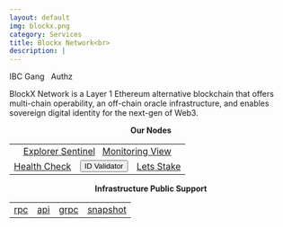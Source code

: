 ```yaml
---
layout: default
img: blockx.png
category: Services
title: Blockx Network<br>
description: |
---
```


<span  class="badge badge-primary" data-toggle="tooltip" data-html="true" title="<b>Blockx <=> Osmosis</b>">IBC Gang</span>
&nbsp;
<span  class="badge badge-primary" data-toggle="tooltip" data-html="true" title="<b>enabled</b>">Authz</span>


BlockX Network is a Layer 1 Ethereum alternative blockchain that offers multi-chain operability, an off-chain oracle infrastructure, and enables sovereign digital identity for the next-gen of Web3.

<p align="center"><b>Our Nodes </b></p>
<table class="table">
<tr>
   <td colspan=3 style="text-align: center" class="justify-content-center">
       <a href="https://explorer.tendermint.roomit.xyz/blockx-mainnet/staking/blockxvaloper16am9xxy7q4yw5l9zx76zqm2p3ne8e6zns8xq3t" class="btn btn-success margin-top" target="_blank">Explorer Sentinel</a>
       &nbsp;
         <a href="https://snapshots.raintank.io/dashboard/snapshot/0aY5X30x5fT7GQq1qJOFfHj5ELmjyQ4g" class="btn btn-success margin-top">Monitoring View</a> 
   </td>
</tr>
<tr>
   <td>
       <a href="https://health.roomit.xyz/status/roomit-mainnet" class="btn btn-info margin-top" target="_blank">Health Check</a>
   </td> 
   <td>
      <button onclick="clip_blockx_three()"  class="btn btn-warning margin-top">ID Validator</button>
      <input type="text" id="clip_blockx" value="blockxvaloper16am9xxy7q4yw5l9zx76zqm2p3ne8e6zns8xq3t" hidden=true> 
   </td>
   <td>
      <a href="https://explorer.tendermint.roomit.xyz/blockx-mainnet/staking/blockxvaloper16am9xxy7q4yw5l9zx76zqm2p3ne8e6zns8xq3t" class="btn btn-danger margin-top" target="_blank">Lets Stake</a>
   </td>
</tr>
</table>

<p align="center"><b>Infrastructure Public Support</b></p>
<table>
<tr>
   <td>
      <a href="https://rpc.blockx.roomit.xyz/" class="btn btn-primary">rpc</a>
   </td>
   <td>
       <a href="https://api.blockx.roomit.xyz/" class="btn btn-primary">api</a>
   </td>
   <td>
       <a href="grpc.blockx.roomit.xyz:8443" class="btn btn-primary">grpc</a>
   </td>
   <td>
       <a href="https://roomit.xyz/snapshot/" class="btn btn-primary">snapshot</a>
   </td>
</tr>
</table>
